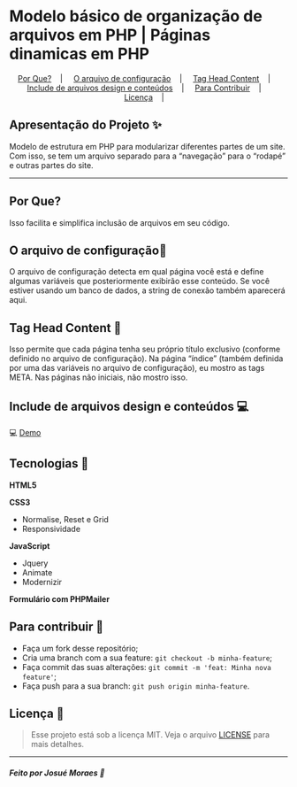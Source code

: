 # 

<h1>Modelo básico de organização de arquivos em PHP | Páginas dinamicas em PHP </h1>


<p align="center">
  <a href="#por que?">Por Que?</a>&nbsp;&nbsp;&nbsp; | &nbsp;&nbsp;&nbsp;
  <a href="#design-memo">O arquivo de configuração</a>&nbsp;&nbsp;&nbsp; | &nbsp;&nbsp;&nbsp;
  <a href="#sobre-memo">Tag Head Content</a>&nbsp;&nbsp;&nbsp; | &nbsp;&nbsp;&nbsp;
  <a href="#tecnologias-rocket">Include de arquivos design e conteúdos</a>&nbsp;&nbsp;&nbsp; | &nbsp;&nbsp;&nbsp;
  <a href="#para-contribuir-">Para Contribuir</a>&nbsp;&nbsp;&nbsp; | &nbsp;&nbsp;&nbsp;
  <a href="#licença-scroll">Licença</a>&nbsp;&nbsp;&nbsp; | &nbsp;&nbsp;&nbsp;
</p>


## Apresentação do Projeto :sparkles:

Modelo de estrutura em PHP para modularizar diferentes partes de um site. Com isso, se tem um arquivo separado para a “navegação” para o “rodapé” e outras partes do site. 

---
## Por Que?

Isso facilita e simplifica inclusão de arquivos em seu código.

## O arquivo de configuração:memo:

O arquivo de configuração detecta em qual página você está e define algumas variáveis que posteriormente exibirão esse conteúdo. Se você estiver usando um banco de dados, a string de conexão também aparecerá aqui.

## Tag Head Content :memo:

Isso permite que cada página tenha seu próprio título exclusivo (conforme definido no arquivo de configuração).
Na página “índice” (também definida por uma das variáveis no arquivo de configuração), eu mostro as tags META. Nas páginas não iniciais, não mostro isso.

## Include de arquivos design e conteúdos :computer:

 :computer: <a href="#"> Demo </a>



## Tecnologias :rocket:

**HTML5** 

**CSS3**
- Normalise, Reset e Grid
- Responsividade

**JavaScript**
- Jquery
- Animate
- Modernizir

**Formulário com PHPMailer**


## Para contribuir 🤔

- Faça um fork desse repositório;
- Cria uma branch com a sua feature: `git checkout -b minha-feature`;
- Faça commit das suas alterações: `git commit -m 'feat: Minha nova feature'`;
- Faça push para a sua branch: `git push origin minha-feature`.

## Licença :scroll:

> Esse projeto está sob a licença MIT. Veja o arquivo [LICENSE](LICENSE) para mais detalhes.

---

##### Feito por Josué Moraes :wave:



